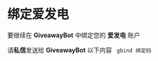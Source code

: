 # 绑定爱发电

要继续在 **GiveawayBot** 中绑定您的 **爱发电** 账户  

请**私信**发送给 **GiveawayBot** 以下内容
<code id="bind">
gbind 绑定码
</code>
<script>
````
const searchParams = new URLSearchParams(location.search);
const query = searchParams.get("code");
document.getElementById("bind").innerHTML=query ? 'gbind '+query : '无效请求'
````
</script>
